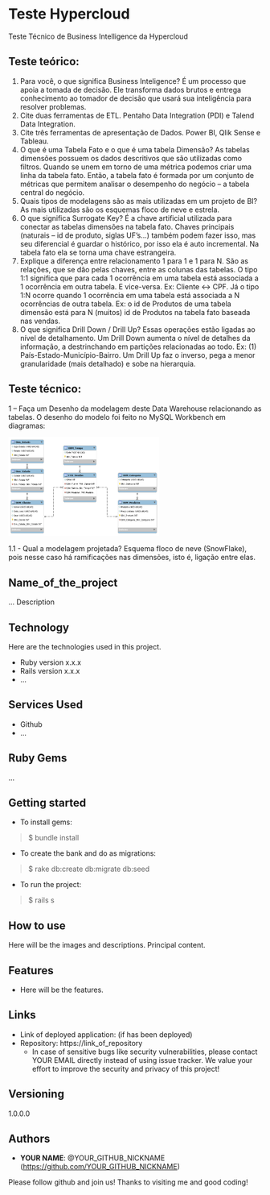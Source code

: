 # Teste Hypercloud
Teste Técnico de Business Intelligence da Hypercloud

## Teste teórico:
1. Para você, o que significa Business Inteligence?
É um processo que apoia a tomada de decisão. Ele transforma dados brutos e entrega conhecimento ao tomador de decisão que usará sua inteligência para resolver problemas. 
2. Cite duas ferramentas de ETL.
Pentaho Data Integration (PDI) e Talend Data Integration.
3. Cite três ferramentas de apresentação de Dados.
Power BI, Qlik Sense e Tableau.
4. O que é uma Tabela Fato e o que é uma tabela Dimensão?
As tabelas dimensões possuem os dados descritivos que são utilizadas como filtros. Quando se unem em torno de uma métrica podemos criar uma linha da tabela fato. Então, a tabela fato é formada por um conjunto de métricas que permitem analisar o desempenho do negócio – a tabela central do negócio.
5. Quais tipos de modelagens são as mais utilizadas em um projeto de BI?
As mais utilizadas são os esquemas floco de neve e estrela.
6. O que significa Surrogate Key?
É a chave artificial utilizada para conectar as tabelas dimensões na tabela fato. Chaves principais (naturais – id de produto, siglas UF’s...) também podem fazer isso, mas seu diferencial é guardar o histórico, por isso ela é auto incremental.
Na tabela fato ela se torna uma chave estrangeira.
7. Explique a diferença entre relacionamento 1 para 1 e 1 para N.
São as relações, que se dão pelas chaves, entre as colunas das tabelas.
O tipo 1:1 significa que para cada 1 ocorrência em uma tabela está associada a 1 ocorrência em outra tabela. E vice-versa. Ex: Cliente <-> CPF. Já o tipo 1:N ocorre quando 1 ocorrência em uma tabela está associada a N ocorrências de outra tabela. Ex: o id de Produtos de uma tabela dimensão está para N (muitos) id de Produtos na tabela fato baseada nas vendas.
8. O que significa Drill Down / Drill Up?
Essas operações estão ligadas ao nível de detalhamento. Um Drill Down aumenta o nível de detalhes da informação, a destrinchando em partições relacionadas ao todo. Ex: (1) País-Estado-Município-Bairro. 
Um Drill Up faz o inverso, pega a menor granularidade (mais detalhado) e sobe na hierarquia.

## Teste técnico:
1 – Faça um Desenho da modelagem deste Data Warehouse relacionando as tabelas.
O desenho do modelo foi feito no MySQL Workbench em diagramas:

<img src="https://github.com/diogogon/Teste-Hypercloud/blob/master/Modelagem_Snowflake.png" width="300">

1.1 - Qual a modelagem projetada?
Esquema floco de neve (SnowFlake), pois nesse caso há ramificações nas dimensões, isto é, ligação entre elas.


## Name_of_the_project
 
... Description
 
 
## Technology 
 
Here are the technologies used in this project.
 
* Ruby version  x.x.x
* Rails version x.x.x
* ...
 
 
## Services Used
 
* Github
* ...
 
 
## Ruby Gems
...
 
## Getting started
 
* To install gems:
>    $ bundle install
* To create the bank and do as migrations:
>    $ rake db:create db:migrate db:seed
* To run the project:
>    $ rails s
 
## How to use
 
Here will be the images and descriptions. Principal content.
 
 
## Features
 
  - Here will be the features.
 
 
## Links
 
  - Link of deployed application: (if has been deployed)
  - Repository: https://link_of_repository
    - In case of sensitive bugs like security vulnerabilities, please contact
      YOUR EMAIL directly instead of using issue tracker. We value your effort
      to improve the security and privacy of this project!
 
 
## Versioning
 
1.0.0.0
 
 
## Authors
 
* **YOUR NAME**: @YOUR_GITHUB_NICKNAME (https://github.com/YOUR_GITHUB_NICKNAME)
 
 
Please follow github and join us!
Thanks to visiting me and good coding!
